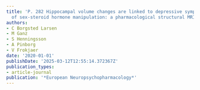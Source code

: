 ```yaml
---
title: 'P. 282 Hippocampal volume changes are linked to depressive symptoms independent
  of sex-steroid hormone manipulation: a pharmacological structural MRI study'
authors:
- C Borgsted Larsen
- M Ganz
- S Henningsson
- A Pinborg
- V Frokjaer
date: '2020-01-01'
publishDate: '2025-03-12T12:55:14.372367Z'
publication_types:
- article-journal
publication: '*European Neuropsychopharmacology*'
---
```

